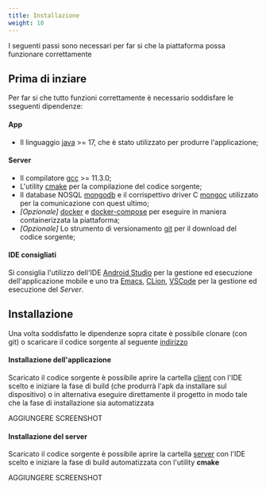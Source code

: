 ```yaml
---
title: Installazione
weight: 10
---
```


I seguenti passi sono necessari per far si che la piattaforma possa funzionare correttamente

## Prima di inziare

Per far si che tutto funzioni correttamente è necessario soddisfare le sseguenti dipendenze:

#### App

* Il linguaggio [java](https://www.oracle.com/java/technologies/downloads/) >= 17, che è stato utilizzato per produrre l'applicazione;

#### Server

* Il compilatore [gcc](https://gcc.gnu.org/install/download.html) >= 11.3.0;
* L'utility [cmake]() per la compilazione del codice sorgente;
* Il database NOSQL [mongodb](https://www.mongodb.com/download-center/community/releases) e il corrispettivo driver C [mongoc](https://mongoc.org/) utilizzato per la comunicazione con quest ultimo;
* _[Opzionale]_ [docker](https://www.docker.com/products/docker-desktop/) e [docker-compose](https://docs.docker.com/compose/install/) per eseguire in maniera containerizzata la piattaforma;
* _[Opzionale]_ Lo strumento di versionamento [git](https://git-scm.com/downloads) per il download del codice sorgente;
 
#### IDE consigliati

Si consiglia l'utilizzo dell'IDE [Android Studio](https://developer.android.com/studio/) per la gestione ed esecuzione dell'applicazione mobile e uno tra [Emacs](https://www.gnu.org/software/emacs/download.html), [CLion](https://www.jetbrains.com/clion/download/), [VSCode](https://code.visualstudio.com/Download) per la gestione ed esecuzione del *Server*.


## Installazione

Una volta soddisfatto le dipendenze sopra citate è possibile clonare (con git) o scaricare il codice sorgente al seguente [indirizzo](https://github.com/luftmensch-luftmensch/InfoPoint)

#### Installazione dell'applicazione
Scaricato il codice sorgente è possibile aprire la cartella [client](https://github.com/luftmensch-luftmensch/InfoPoint/tree/main/client) con l'IDE scelto e iniziare la fase di build (che produrrà l'apk da installare sul dispositivo) o in alternativa eseguire direttamente il progetto in modo tale che la fase di installazione sia automatizzata

AGGIUNGERE SCREENSHOT

#### Installazione del server
Scaricato il codice sorgente è possibile aprire la cartella [server](https://github.com/luftmensch-luftmensch/InfoPoint/tree/main/server) con l'IDE scelto e iniziare la fase di build automatizzata con l'utility **cmake**

AGGIUNGERE SCREENSHOT
